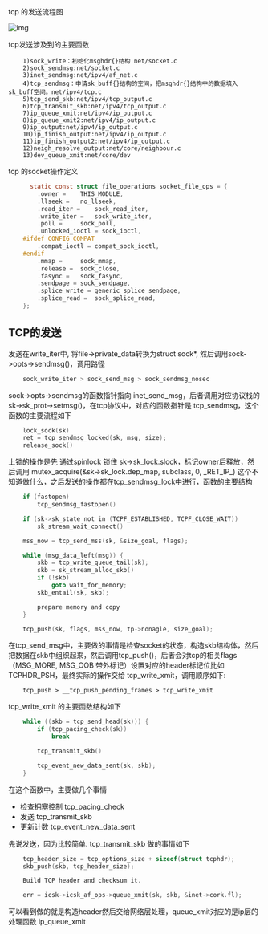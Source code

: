tcp 的发送流程图

![img](https://yixing.github.io/img/kernel-tcp.gif)

tcp发送涉及到的主要函数

```
    1)sock_write：初始化msghdr{}结构 net/socket.c
    2)sock_sendmsg:net/socket.c
    3)inet_sendmsg:net/ipv4/af_net.c
    4)tcp_sendmsg：申请sk_buff{}结构的空间，把msghdr{}结构中的数据填入sk_buff空间。net/ipv4/tcp.c
    5)tcp_send_skb:net/ipv4/tcp_output.c
    6)tcp_transmit_skb:net/ipv4/tcp_output.c
    7)ip_queue_xmit:net/ipv4/ip_output.c
    8)ip_queue_xmit2:net/ipv4/ip_output.c
    9)ip_output:net/ipv4/ip_output.c
    10)ip_finish_output:net/ipv4/ip_output.c
    11)ip_finish_output2:net/ipv4/ip_output.c
    12)neigh_resolve_output:net/core/neighbour.c
    13)dev_queue_xmit:net/core/dev
```

tcp 的socket操作定义

```c
      static const struct file_operations socket_file_ops = {
        .owner =    THIS_MODULE,                                            
        .llseek =   no_llseek,
        .read_iter =    sock_read_iter,
        .write_iter =   sock_write_iter,                                 
        .poll =     sock_poll,
        .unlocked_ioctl = sock_ioctl,                                    
    #ifdef CONFIG_COMPAT
        .compat_ioctl = compat_sock_ioctl,                     
    #endif
        .mmap =     sock_mmap,
        .release =  sock_close,
        .fasync =   sock_fasync,
        .sendpage = sock_sendpage,
        .splice_write = generic_splice_sendpage,
        .splice_read =  sock_splice_read,                
    }; 
```

## TCP的发送 

发送在write\_iter中, 将file-\>private\_data转换为struct sock*, 然后调用sock->opts->sendmsg()，调用路径

```c
    sock_write_iter > sock_send_msg > sock_sendmsg_nosec
```

sock->opts->sendmsg的函数指针指向 inet\_send\_msg，后者调用对应协议栈的 sk->sk\_prot->setmsg()，在tcp协议中，对应的函数指针是 tcp\_sendmsg，这个函数的主要流程如下

```c
    lock_sock(sk)
    ret = tcp_sendmsg_locked(sk, msg, size);
    release_sock()
```

上锁的操作是先 通过spinlock 锁住 sk->sk\_lock.slock，标记owner后释放，然后调用  mutex\_acquire(&sk->sk\_lock.dep\_map, subclass, 0, \_RET\_IP\_) 这个不知道做什么，之后发送的操作都在tcp\_sendmsg\_lock中进行，函数的主要结构

```c
    if (fastopen) 
        tcp_sendmsg_fastopen()

    if (sk->sk_state not in (TCPF_ESTABLISHED, TCPF_CLOSE_WAIT)) 
        sk_stream_wait_connect()

    mss_now = tcp_send_mss(sk, &size_goal, flags);

    while (msg_data_left(msg)) {
        skb = tcp_write_queue_tail(sk);
        skb = sk_stream_alloc_skb()
        if (!skb)
            goto wait_for_memory;
        skb_entail(sk, skb);

        prepare memory and copy
    }

    tcp_push(sk, flags, mss_now, tp->nonagle, size_goal);
```

在tcp\_send\_msg中，主要做的事情是检查socket的状态，构造skb结构体，然后把数据在skb中组织起来，然后调用tcp\_push()，后者会对tcp的相关flags（MSG\_MORE, MSG\_OOB 带外标记）设置对应的header标记位比如 TCPHDR\_PSH，最终实际的操作交给 tcp\_write\_xmit，调用顺序如下:

```
    tcp_push > __tcp_push_pending_frames > tcp_write_xmit
```

tcp\_write\_xmit 的主要函数结构如下

```c
    while ((skb = tcp_send_head(sk))) {
        if (tcp_pacing_check(sk))
            break

        tcp_transmit_skb()

        tcp_event_new_data_sent(sk, skb);
    }
```

在这个函数中，主要做几个事情

* 检查拥塞控制 tcp\_pacing\_check
* 发送 tcp\_transmit\_skb
* 更新计数 tcp\_event\_new\_data\_sent

先说发送，因为比较简单. tcp\_transmit\_skb 做的事情如下

```c
    tcp_header_size = tcp_options_size + sizeof(struct tcphdr);
    skb_push(skb, tcp_header_size);

    Build TCP header and checksum it.

    err = icsk->icsk_af_ops->queue_xmit(sk, skb, &inet->cork.fl);
```

可以看到做的就是构造header然后交给网络层处理，queue\_xmit对应的是ip层的处理函数 ip\_queue\_xmit    
